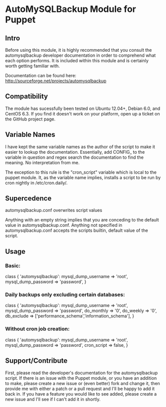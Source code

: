 # AutoMySQLBackup Module for Puppet

## Intro

Before using this module, it is highly recommended that you consult the automysqlbackup developer documentation in order to comprehend what each option performs. It is included within this module and is certainly worth getting familiar with.

Documentation can be found here: http://sourceforge.net/projects/automysqlbackup

## Compatibility

The module has sucessfully been tested on Ubuntu 12.04+, Debian 6.0, and CentOS 6.3. If you find it doesn't work on your platform, open up a ticket on the GitHub project page.

## Variable Names

I have kept the same variable names as the author of the script to make it easier to lookup the documentation. Essentially, add CONFIG_ to the variable in question and regex search the documentation to find the meaning. No interpretation from me.

The exception to this rule is the "cron_script" variable which is local to the puppet module. It, as the variable name implies, installs a script to be run by cron nightly in /etc/cron.daily/.

## Supercedence

automysqlbackup.conf overwrites script values

Anything with an empty string implies that you are conceding to the default value in automysqlbackup.conf. Anything not specified in automysqlbackup.conf accepts the scripts builtin, default value of the script.

## Usage

### Basic:

  class { 'automysqlbackup':
    mysql_dump_username  => 'root',
    mysql_dump_password  => 'password',
  }

### Daily backups only excluding certain databases:

  class { 'automysqlbackup':
    mysql_dump_username => 'root',
    mysql_dump_password => 'password',
    do_monthly          => '0',
    do_weekly           => '0',
    db_exclude          => ['performance_schema','information_schema'],
  }

### Without cron job creation:
  class { 'automysqlbackup':
    mysql_dump_username  => 'root',
    mysql_dump_password  => 'password',
    cron_script          => false,
  }

## Support/Contribute

First, please read the developer's documentation for the automysqlbackup script. If there is an issue with the Puppet module, or you have an addition to make, please create a new issue or (even better) fork and change it, then provide me with either a patch or a pull request and I'll be happy to add it back in. If you have a feature you would like to see added, please create a new issue and I'll see if I can't add it in shortly.
